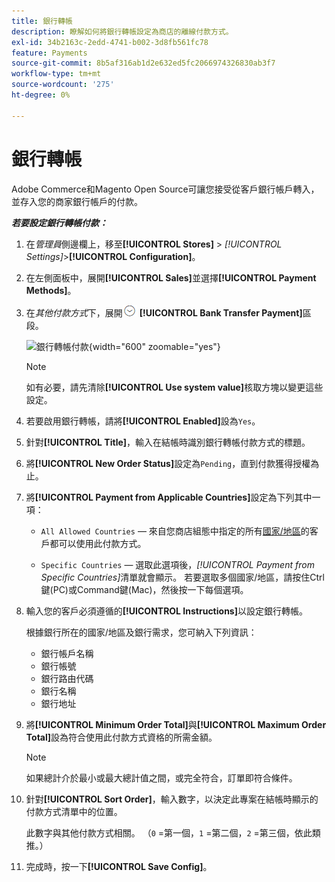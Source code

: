 ```yaml
---
title: 銀行轉帳
description: 瞭解如何將銀行轉帳設定為商店的離線付款方式。
exl-id: 34b2163c-2edd-4741-b002-3d8fb561fc78
feature: Payments
source-git-commit: 8b5af316ab1d2e632ed5fc2066974326830ab3f7
workflow-type: tm+mt
source-wordcount: '275'
ht-degree: 0%

---
```


# 銀行轉帳

Adobe Commerce和Magento Open Source可讓您接受從客戶銀行帳戶轉入，並存入您的商家銀行帳戶的付款。

**_若要設定銀行轉帳付款：_**

1. 在&#x200B;_管理員_&#x200B;側邊欄上，移至&#x200B;**[!UICONTROL Stores]** > _[!UICONTROL Settings]_>**[!UICONTROL Configuration]**。

1. 在左側面板中，展開&#x200B;**[!UICONTROL Sales]**&#x200B;並選擇&#x200B;**[!UICONTROL Payment Methods]**。

1. 在&#x200B;_其他付款方式_&#x200B;下，展開![擴充選取器](../assets/icon-display-expand.png) **[!UICONTROL Bank Transfer Payment]**&#x200B;區段。

   ![銀行轉帳付款](../configuration-reference/sales/assets/payment-methods-bank-transfer-payment.png){width="600" zoomable="yes"}

   >[!NOTE]
   >
   >如有必要，請先清除&#x200B;**[!UICONTROL Use system value]**&#x200B;核取方塊以變更這些設定。

1. 若要啟用銀行轉帳，請將&#x200B;**[!UICONTROL Enabled]**&#x200B;設為`Yes`。

1. 針對&#x200B;**[!UICONTROL Title]**，輸入在結帳時識別銀行轉帳付款方式的標題。

1. 將&#x200B;**[!UICONTROL New Order Status]**&#x200B;設定為`Pending`，直到付款獲得授權為止。

1. 將&#x200B;**[!UICONTROL Payment from Applicable Countries]**&#x200B;設定為下列其中一項：

   - `All Allowed Countries` — 來自您商店組態中指定的所有[國家/地區](../getting-started/store-details.md#country-options)的客戶都可以使用此付款方式。

   - `Specific Countries` — 選取此選項後，_[!UICONTROL Payment from Specific Countries]_&#x200B;清單就會顯示。 若要選取多個國家/地區，請按住Ctrl鍵(PC)或Command鍵(Mac)，然後按一下每個選項。

1. 輸入您的客戶必須遵循的&#x200B;**[!UICONTROL Instructions]**&#x200B;以設定銀行轉帳。

   根據銀行所在的國家/地區及銀行需求，您可納入下列資訊：

   - 銀行帳戶名稱
   - 銀行帳號
   - 銀行路由代碼
   - 銀行名稱
   - 銀行地址

1. 將&#x200B;**[!UICONTROL Minimum Order Total]**&#x200B;與&#x200B;**[!UICONTROL Maximum Order Total]**&#x200B;設為符合使用此付款方式資格的所需金額。

   >[!NOTE]
   >
   >如果總計介於最小或最大總計值之間，或完全符合，訂單即符合條件。

1. 針對&#x200B;**[!UICONTROL Sort Order]**，輸入數字，以決定此專案在結帳時顯示的付款方式清單中的位置。

   此數字與其他付款方式相關。 （`0` =第一個，`1` =第二個，`2` =第三個，依此類推。）

1. 完成時，按一下&#x200B;**[!UICONTROL Save Config]**。
